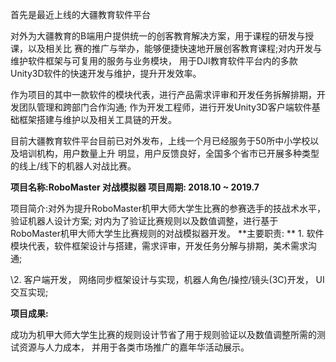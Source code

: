 首先是最近上线的大疆教育软件平台

对外为大疆教育的B端用户提供统一的创客教育解决方案，用于课程的研发与授课，以及相关比 赛的推广与举办，能够便捷快速地开展创客教育课程;对内开发与维护软件框架与可复用的服务与业务模块， 用于DJI教育软件平台内的多款Unity3D软件的快速开发与维护，提升开发效率。

作为项目的其中一款软件的模块代表，进行产品需求评审和开发任务拆解排期，开发团队管理和跨部门合作沟通; 作为开发工程师，进行开发Unity3D客户端软件基础框架搭建与维护以及相关工具链的开发。

目前大疆教育软件平台目前已对外发布，上线一个月已经服务于50所中小学校以及培训机构，用户数量上升 明显，用户反馈良好，全国多个省市已开展多种类型的线上/线下的机器人对战比赛。

**项目名称:RoboMaster 对战模拟器 项目周期: 2018.10 ~ 2019.7**

项目简介:对外为提升RoboMaster机甲大师大学生比赛的参赛选手的技战术水平，验证机器人设计方案; 对内为了验证比赛规则以及数值调整，进行基于RoboMaster机甲大师大学生比赛规则的对战模拟器开发。 **主要职责:
** 1. 软件模块代表，软件框架设计与搭建，需求评审，开发任务分解与排期，美术需求沟通;

\2. 客户端开发， 网络同步框架设计与实现，机器人角色/操控/镜头(3C)开发， UI交互实现;

**项目成果:**

成功为机甲大师大学生比赛的规则设计节省了用于规则验证以及数值调整所需的测试资源与人力成本， 并用于各类市场推广的嘉年华活动展示。